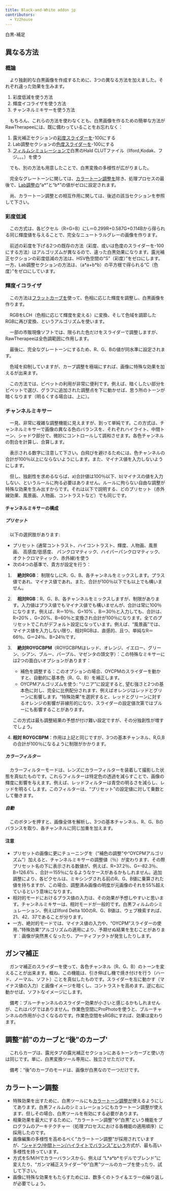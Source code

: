 ```yaml
---
title: Black-and-White addon jp
contributors:
  - Yz2house
---
```


<div class="pagetitle">

白黒-補足

</div>

## 異なる方法

### 概論

　より独創的な白黒画像を作成するために、3つの異なる方法を加えました。それぞれ違った効果を生みます。

1.  彩度低減を使う方法
2.  輝度イコライザを使う方法
3.  チャンネルミキサーを使う方法

　もちろん、これらの方法を使わなくとも、白黒画像を作るための簡単な方法がRawTherapeeには、既に備わっていることをお忘れなく：

1.  露光補正セクションの[彩度スライダーを](exposure/jp#彩度)-100にする
2.  Lab調整セクションの[色度スライダーを](lab_adjustments/jp#色度)-100にする
3.  [フィルムシミュレーションで](film_simulation/jp)白黒のHald
    CLUTファイル（Ilford,Kodak、フジ。。。）を使う

　でも、別の方法も用意したことで、白黒変換の多様性が広がりました。

　完全なグレートーンに関しては、[カラートーン調整を](color_toning/jp)除き、処理プロセスの最後で、[Lab調整の](lab_adjustments/jp)“a\*”と“b\*”の値がゼロに設定されます。

　尚、カラートーン調整との相互作用に関しては、後述の該当セクションを参照して下さい。

### 彩度低減

　この方式は、各ピクセル（R=G=B）にL＝0.299R+0.587G+0.114Bから得られる同じ輝度値を与えることで、完全なニュートラルグレーの画像を作ります。

　前述の彩度を下げる2つの既存の方法（彩度、或いは色度のスライダーを-100にする方法）はアルゴリズムが異なるので、違った白黒効果になります。露光補正セクションの彩度低減の方法は、HSV色空間の“S”（彩度）”をゼロにします。一方、Lab調整セクションの方法は、（a\*a+b\*b）の平方根で得られる“C（色度）”をゼロにしています。

### 輝度イコライザ

　この方法は[フラットカーブを](general_comments_about_some_toolbox_widgets/jp#フラットカーブ)使って、色相に応じた輝度を調整し、白黒画像を作ります。

　RGBをLCH（色相に応じて輝度を変える）に変換、そして色域を調節したRGBに再び変換、というアルゴリズムを使います。

　一部の市販現像ソフトでは、限られた色だけをスライダーで調整しますが、RawTherapeeは全色調範囲に作用します。

　最後に、完全なグレートーンにするため、R、G、Bの値が同水準に設定されます。

　色域を抑制していますが、カーブ調整を極端にすれば、画像に特殊な効果を加えるが出来ます。

　この方法では、ピペットの利用が非常に便利です。例えば、暗くしたい部分をピペットで選び、グラフに追加された調整点を下に動かせば、思う所のトーンが暗くなります（明るくする場合は、上に）。

### チャンネルミキサー

　一見、非常に複雑な調整機能に見えますが、到って単純です。この方式は、チャンネルミキサーで画像の異なる色のバランスを、それぞれハイライト、中間トーン、シャドウ部分で、微妙にコントロールして調和させます。各色チャンネルの割合を計算し、合算します。

　表示される数字に注意して下さい。白飛びを避けるためには、色チャンネルの合計が100％以上にならないようにします。また、マイナス値を入力しないようにします。

　但し、独創性を求めるならば、a)合計値は100％以下、b)マイナスの値を入力しない、というルールに拘る必要はありません。ルールに拘らない自由な調整が特殊な効果を生み出すからです。それは以下で説明する、どのプリセット（赤外線効果、風景画、人物画、コントラストなど）でも同じです。

#### チャンネルミキサーの構成

##### プリセット

　以下の選択肢があります:

- プリセット (通常コントラスト、ハイコントラスト、輝度、人物画、風景画、
  高感度/低感度、
  パンクロマティック、ハイパーパンクロマティック、オクトクロマティック、赤外線)を使う
- 次の4つの基準で、貴方が設定を行う：

1.  　**絶対RGB**：
    制限なしにR、G、B、各チャンネルをミックスします。プラス値であれ、マイナス値であれ、また、合計が100％以下でも以上でも構いません。
2.  　**相対RGB**：R、G、B、各チャンネルをミックスしますが、制限があります。入力値はプラス値でもマイナス値でも構いませんが、合計は常に100％になります。例えば、R＝10％、G=10%
    、B＝30％と入力しても、合計は、R=20%
    、G=20%、B=60％と変換され合計が100％になります。全てのプリセットでこれがデフォルト設定になっています。例えば、“風景画”では、マイナス値を入力しない限り、相対RGBは、直感的、且つ、単純なR＝66％、G＝24％、B=24％です。
3.  　**絶対ROYGCBPM**（ROYGCBPMはレッド、オレンジ、イエロー、グリーン、シアン、ブルー、パープル、マゼンタの頭文字）：この特殊なミキサーには2つの面白いオプションがあります：
    - 補色を調整する：このオプションの場合、OYCPMのスライダーを動かすと、自動的に基本色（R、G、B）を補正します。
    - OYCPMアルゴリズムを使う: “リニア”に設定すると,
      望む強さと2つの基本色に対し、完全に比例配分されます、例えばオレンジはレッドとグリーンに影響します。“特殊効果”を選択すると、レッドとグリーンに対するオレンジの影響が非線形的になり、スライダーの設定値次第ではブルーにも影響することがあります。

      
    この方式は最も調整結果の予想が付け難い設定ですが、その分独創性が増すでしょう。
4.  **相対
    ROYGCBPM**：作用は上記と同じですが、3つの基本チャンネル、R,G,Bの合計が100％になるように制限がかかります。

##### カラーフィルター

　カラーフィルターモードは、レンズにカラーフィルターを装着して撮影した状態を真似たものです。これらフィルターは特定色の透過を減らすことで、画像の輝度に影響を与えます。例えば、レッドフィルターは青空の明るさを減らし、レッドを明るくします。このフィルターは、“プリセット”の設定値に対して乗数として働きます。

##### 自動

　このボタンを押すと、画像全体を解析し、3つの基本チャンネル、R、G、Bのバランスを取り、各チャンネルに同じ加重を加えます。

#### 注意

- プリセットの画像に更にチューニングを（“補色の調整”や“OYCPMアルゴリズム”）加えると、チャンネルミキサーの調整値（％）が変わります、その際プリセット名の下に表示される数値が、例えば、R=37.2％、G=-82.3％、B=126.6%
  、合計＝155％になるようなケースがあるかもしれません。追加調整により、各ピクセルは、ミキシングされる前のR、G、B値に乗算された値を持ちますが、この場合、調整済み画像の明度が元画像のそれを55%超えているという意味になります。
- 相対的モードにおけるプラス値の入力は、その効果が予想しやすいと思います。チャンネルミキサーは、相対モードが一般的です。白黒フィルムのシミュレーション、例えばIlford
  Delta
  100のR、G、B値は、ウェブ検索すれば、21、42、37であることが分ります。
- 一方、絶対的モードでは、マイナス値の入力や、“OYCPM”スライダーの使用、”特殊効果“アルゴリズムの適用により、予期せぬ結果を生むことがあります：画像が突然黒くなったり、アーティファクトが発生したりします。

## ガンマ補正

　ガンマ補正のスライダーを使って、各色チャンネル（R、G、B）のトーンを変えることが出来ます。概ね、この機能は、引き伸ばし機で焼き付けを行う（ハード、ノーマル、ソフト）ことを真似したものです。スライダーを左に動かす（マイナス値の入力）と画像イメージを暗くし、コントラストを高めます。逆に右に動かせば、ソフトなイメージにします。

　備考：ブルーチャンネルのスライダー効果が小さいと感じるかもしれませんが、これはバグではありません。作業色空間にProPhotoを使うと、ブルーチャンネルの作用が小さくなるのです。作業色空間をsRGBにすれば、効果は変わります。

## 調整“前”のカーブと“後”のカーブ'

　これらカーブは、露光タブの露光補正セクションにあるトーンカーブと使い方は同じです。単に、白黒変換ツール専用に、独立させただけです。

　備考：“後”のカーブのモードは、画像が白黒なので一つだけです。

## カラートーン調整

- 特殊効果を出すために、白黒ツールにも[カラートーン調整が](color_toning/jp)使えるようにしてあります。白黒フィルムのシミュレーションにもカラートーン調整が使えます、但しその場合、白黒ツールを有効にする必要があります。
- 相乗効果を最大にするために、“カラートーン調整”や“白黒”という機能をプログラムのアーキテクチャー（処理プロセスにおける各機能の適用順序）に採用したのです。
- 画像編集の多様性を高めるべく“カラートーン調整”が採用されていますが、[“シャドウ/中間トーン/ハイライトでバランス”という](color_toning/jp#シャドウ/中間トーン/ハイライトでバランス)方式が、最も高い多様性を持っています。
- 方式をS/M/Hでカラーバランスから、例えば
  “L\*a\*b\*モデルでブレンド”に変えたり、“ガンマ補正スライダー”や“白黒”ツールのカーブを使ったり、試して下さい。
- 画像に特殊な効果をもたらすためには、数多くのトライ＆エラーの繰り返しが必要でしょう。
